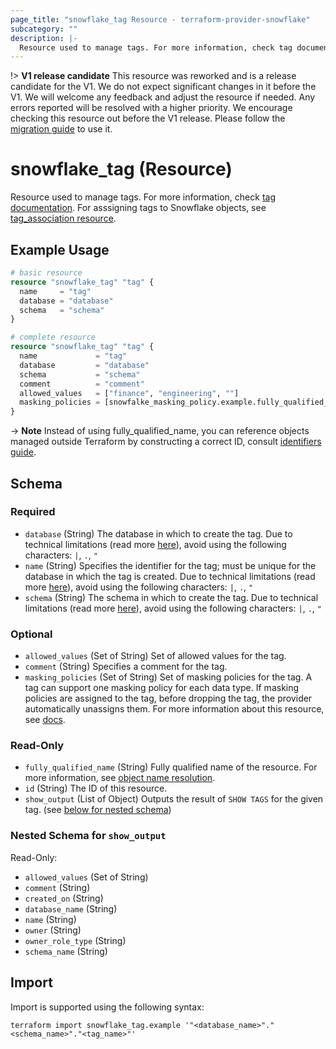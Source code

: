 ```yaml
---
page_title: "snowflake_tag Resource - terraform-provider-snowflake"
subcategory: ""
description: |-
  Resource used to manage tags. For more information, check tag documentation https://docs.snowflake.com/en/sql-reference/sql/create-tag. For asssigning tags to Snowflake objects, see tag_association resource https://registry.terraform.io/providers/Snowflake-Labs/snowflake/latest/docs/resources/tag_association.
---
```


!> **V1 release candidate** This resource was reworked and is a release candidate for the V1. We do not expect significant changes in it before the V1. We will welcome any feedback and adjust the resource if needed. Any errors reported will be resolved with a higher priority. We encourage checking this resource out before the V1 release. Please follow the [migration guide](https://github.com/Snowflake-Labs/terraform-provider-snowflake/blob/main/MIGRATION_GUIDE.md#v0980--v0990) to use it.

# snowflake_tag (Resource)

Resource used to manage tags. For more information, check [tag documentation](https://docs.snowflake.com/en/sql-reference/sql/create-tag). For asssigning tags to Snowflake objects, see [tag_association resource](https://registry.terraform.io/providers/Snowflake-Labs/snowflake/latest/docs/resources/tag_association).

## Example Usage

```terraform
# basic resource
resource "snowflake_tag" "tag" {
  name     = "tag"
  database = "database"
  schema   = "schema"
}

# complete resource
resource "snowflake_tag" "tag" {
  name             = "tag"
  database         = "database"
  schema           = "schema"
  comment          = "comment"
  allowed_values   = ["finance", "engineering", ""]
  masking_policies = [snowfalke_masking_policy.example.fully_qualified_name]
}
```
-> **Note** Instead of using fully_qualified_name, you can reference objects managed outside Terraform by constructing a correct ID, consult [identifiers guide](https://registry.terraform.io/providers/Snowflake-Labs/snowflake/latest/docs/guides/identifiers#new-computed-fully-qualified-name-field-in-resources).
<!-- TODO(SNOW-1634854): include an example showing both methods-->

<!-- schema generated by tfplugindocs -->
## Schema

### Required

- `database` (String) The database in which to create the tag. Due to technical limitations (read more [here](https://github.com/Snowflake-Labs/terraform-provider-snowflake/blob/main/docs/technical-documentation/identifiers_rework_design_decisions.md#known-limitations-and-identifier-recommendations)), avoid using the following characters: `|`, `.`, `"`
- `name` (String) Specifies the identifier for the tag; must be unique for the database in which the tag is created. Due to technical limitations (read more [here](https://github.com/Snowflake-Labs/terraform-provider-snowflake/blob/main/docs/technical-documentation/identifiers_rework_design_decisions.md#known-limitations-and-identifier-recommendations)), avoid using the following characters: `|`, `.`, `"`
- `schema` (String) The schema in which to create the tag. Due to technical limitations (read more [here](https://github.com/Snowflake-Labs/terraform-provider-snowflake/blob/main/docs/technical-documentation/identifiers_rework_design_decisions.md#known-limitations-and-identifier-recommendations)), avoid using the following characters: `|`, `.`, `"`

### Optional

- `allowed_values` (Set of String) Set of allowed values for the tag.
- `comment` (String) Specifies a comment for the tag.
- `masking_policies` (Set of String) Set of masking policies for the tag. A tag can support one masking policy for each data type. If masking policies are assigned to the tag, before dropping the tag, the provider automatically unassigns them. For more information about this resource, see [docs](https://registry.terraform.io/providers/Snowflake-Labs/snowflake/latest/docs/resources/masking_policy).

### Read-Only

- `fully_qualified_name` (String) Fully qualified name of the resource. For more information, see [object name resolution](https://docs.snowflake.com/en/sql-reference/name-resolution).
- `id` (String) The ID of this resource.
- `show_output` (List of Object) Outputs the result of `SHOW TAGS` for the given tag. (see [below for nested schema](#nestedatt--show_output))

<a id="nestedatt--show_output"></a>
### Nested Schema for `show_output`

Read-Only:

- `allowed_values` (Set of String)
- `comment` (String)
- `created_on` (String)
- `database_name` (String)
- `name` (String)
- `owner` (String)
- `owner_role_type` (String)
- `schema_name` (String)

## Import

Import is supported using the following syntax:

```shell
terraform import snowflake_tag.example '"<database_name>"."<schema_name>"."<tag_name>"'
```
